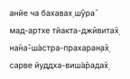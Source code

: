 анйе ча бахавах̣ ш́ӯра̄

мад-артхе тйакта-джӣвита̄х̣

на̄на̄-ш́астра-прахаран̣а̄х̣

сарве йуддха-виш́а̄рада̄х̣